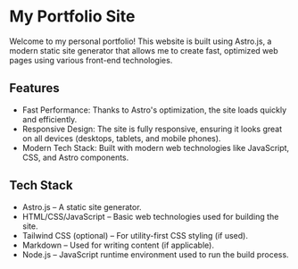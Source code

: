 # My Portfolio Site

Welcome to my personal portfolio! This website is built using Astro.js, a modern static site generator that allows me to create fast, optimized web pages using various front-end technologies.

## Features

- Fast Performance: Thanks to Astro's optimization, the site loads quickly and efficiently.
- Responsive Design: The site is fully responsive, ensuring it looks great on all devices (desktops, tablets, and mobile phones).
- Modern Tech Stack: Built with modern web technologies like JavaScript, CSS, and Astro components.

## Tech Stack

- Astro.js – A static site generator.
- HTML/CSS/JavaScript – Basic web technologies used for building the site.
- Tailwind CSS (optional) – For utility-first CSS styling (if used).
- Markdown – Used for writing content (if applicable).
- Node.js – JavaScript runtime environment used to run the build process.